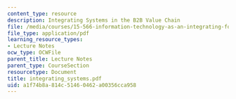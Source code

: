 ```yaml
---
content_type: resource
description: Integrating Systems in the B2B Value Chain
file: /media/courses/15-566-information-technology-as-an-integrating-force-in-manufacturing-spring-2003/a1f74b8a814c51460462a00356cca958_integrating_systems.pdf
file_type: application/pdf
learning_resource_types:
- Lecture Notes
ocw_type: OCWFile
parent_title: Lecture Notes
parent_type: CourseSection
resourcetype: Document
title: integrating_systems.pdf
uid: a1f74b8a-814c-5146-0462-a00356cca958
---
```


